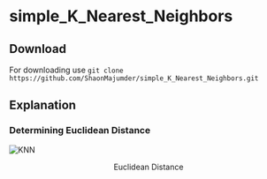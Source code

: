 # simple_K_Nearest_Neighbors 
## Download 
For downloading use 
       `git clone https://github.com/ShaonMajumder/simple_K_Nearest_Neighbors.git` 
## Explanation
### Determining Euclidean Distance
![KNN](https://github.com/ShaonMajumder/simple_K_Nearest_Neighbors/blob/master/pics/knn.png)
<p align="center"> Euclidean Distance </p>
